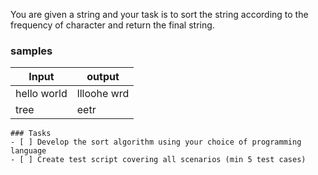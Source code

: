 You are given a string and your task is to sort the string according to the frequency of character and return the final string.

### samples
Input | output
 ------|-------
hello world | llloohe wrd
tree | eetr
```[tasklist]
### Tasks
- [ ] Develop the sort algorithm using your choice of programming language
- [ ] Create test script covering all scenarios (min 5 test cases)
```
